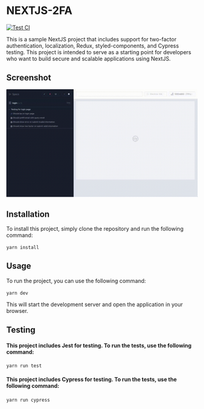 # NEXTJS-2FA
[![Test CI](https://github.com/phuongpt/nextjs-2fa/actions/workflows/test.yml/badge.svg)](https://github.com/phuongpt/nextjs-2fa/actions/workflows/test.yml)

This is a sample NextJS project that includes support for two-factor authentication, localization, Redux, styled-components, and Cypress testing. This project is intended to serve as a starting point for developers who want to build secure and scalable applications using NextJS.


## Screenshot
![](https://github.com/phuongpt/nextjs-2fa/blob/develop/docs/images/login.cy.ts.gif)

## Installation
To install this project, simply clone the repository and run the following command:

```yarn install```


## Usage
To run the project, you can use the following command:

```yarn dev```

This will start the development server and open the application in your browser.



## Testing
#### This project includes Jest for testing. To run the tests, use the following command:

```yarn run test```

#### This project includes Cypress for testing. To run the tests, use the following command:

```yarn run cypress```
